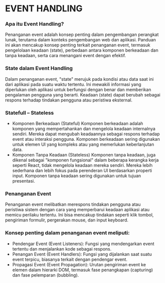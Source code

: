 # EVENT HANDLING

### Apa itu Event Handling?

Penanganan event adalah konsep penting dalam pengembangan perangkat lunak, terutama dalam konteks pengembangan web dan aplikasi. Panduan ini akan mencakup konsep penting terkait penanganan event, termasuk pengelolaan keadaan (state), perbedaan antara komponen berkeadaan dan tanpa keadaan, serta cara menangani event dengan efektif.

### State dalam Event Handling

Dalam penanganan event, "state" merujuk pada kondisi atau data saat ini dari aplikasi pada suatu waktu tertentu. Ini mewakili informasi yang diperlukan oleh aplikasi untuk berfungsi dengan benar dan memberikan pengalaman pengguna yang berarti. Keadaan (state) dapat berubah sebagai respons terhadap tindakan pengguna atau peristiwa eksternal.

### Statefull – Stateless

- Komponen Berkeadaan (Stateful)
  Komponen berkeadaan adalah komponen yang mempertahankan dan mengelola keadaan internalnya sendiri. Mereka dapat mengubah keadaannya sebagai respons terhadap event atau interaksi pengguna. Komponen berkeadaan sering digunakan untuk elemen UI yang kompleks atau yang memerlukan keberlanjutan data.
- Komponen Tanpa Keadaan (Stateless)
  Komponen tanpa keadaan, juga dikenal sebagai "komponen fungsional" dalam beberapa kerangka kerja seperti React, tidak mengelola keadaan mereka sendiri. Mereka lebih sederhana dan lebih fokus pada perenderan UI berdasarkan properti input. Komponen tanpa keadaan sering digunakan untuk tujuan presentasi.

### Penanganan Event

Penanganan event melibatkan merespons tindakan pengguna atau peristiwa sistem dengan cara yang memperbarui keadaan aplikasi atau memicu perilaku tertentu. Ini bisa mencakup tindakan seperti klik tombol, pengiriman formulir, pergerakan mouse, dan input keyboard.

### Konsep penting dalam penanganan event meliputi:

- Pendengar Event (Event Listeners): Fungsi yang mendengarkan event tertentu dan menjalankan kode sebagai respons.
- Penangan Event (Event Handlers): Fungsi yang dijalankan saat suatu event terpicu, biasanya terkait dengan pendengar event.
- Propagasi Event (Event Propagation): Urutan pengiriman event ke elemen dalam hierarki DOM, termasuk fase penangkapan (capturing) dan fase pelemparan (bubbling).

